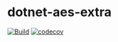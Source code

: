 <!--
SPDX-FileCopyrightText: 2020 Frans van Dorsselaer

SPDX-License-Identifier: GPL-2.0-only
-->

# dotnet-aes-extra

[![Build](https://github.com/dorssel/dotnet-aes-extra/workflows/Build/badge.svg?branch=master)](https://github.com/dorssel/dotnet-aes-extra/actions?query=workflow%3ABuild+branch%3Amaster)<!--
[![REUSE status](https://api.reuse.software/badge/github.com/dorssel/dotnet-aes-extra)](https://api.reuse.software/info/github.com/dorssel/dotnet-aes-extra)
-->
[![codecov](https://codecov.io/gh/dorssel/dotnet-aes-extra/branch/master/graph/badge.svg?token=zsbTiXoisQ)](https://codecov.io/gh/dorssel/dotnet-aes-extra)
